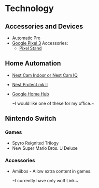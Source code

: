 # Technology

## Accessories and Devices

- [Automatic Pro](https://automatic.com/pro)
- [Google Pixel 3](https://store.google.com/product/pixel_3) Accessories:
  - [Pixel Stand](https://store.google.com/product/pixel_stand)

## Home Automation

- [Nest Cam Indoor or Nest Cam IQ](https://nest.com/cameras/)
- [Nest Protect mk II](https://nest.com/smoke-co-alarm/overview/)
- [Google Home Hub](https://store.google.com/product/google_home_hub)
  
  ~I would like one of these for my office.~

## Nintendo Switch

### Games

- Spyro Reignited Trilogy
- New Super Mario Bros. U Deluxe

### Accessories

- Amiibos - Allow extra content in games.

  ~I currently have only wolf Link.~